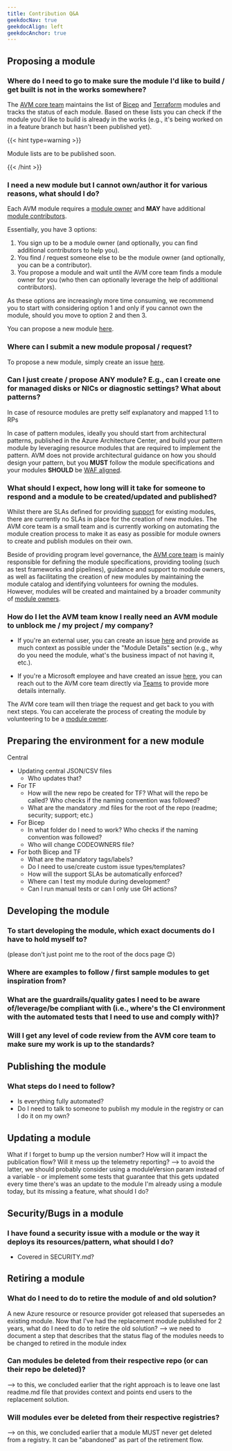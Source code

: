 ```yaml
---
title: Contribution Q&A
geekdocNav: true
geekdocAlign: left
geekdocAnchor: true
---
```



## Proposing a module

### Where do I need to go to make sure the module I'd like to build / get built is not in the works somewhere?

The [AVM core team][AVMCoreTeam] maintains the list of [Bicep][BicepModules] and [Terraform][TFModules] modules and tracks the status of each module. Based on these lists you can check if the module you'd like to build is already in the works (e.g., it's being worked on in a feature branch but hasn't been published yet).

{{< hint type=warning >}}

Module lists are to be published soon.

{{< /hint >}} 

### I need a new module but I cannot own/author it for various reasons, what should I do?

Each AVM module requires a [module owner][ModuleOwners] and **MAY** have additional [module contributors][ModuleContributors].

Essentially, you have 3 options:
1. You sign up to be a module owner (and optionally, you can find additional contributors to help you).
2. You find / request someone else to be the module owner (and optionally, you can be a contributor).
3. You propose a module and wait until the AVM core team finds a module owner for you (who then can optionally leverage the help of additional contributors).

As these options are increasingly more time consuming, we recommend you to start with considering option 1 and only if you cannot own the module, should you move to option 2 and then 3.

You can propose a new module [here][ModuleProposal].

### Where can I submit a new module proposal / request?

To propose a new module, simply create an issue [here][ModuleProposal].

### Can I just create / propose ANY module? E.g., can I create one for managed disks or NICs or diagnostic settings? What about patterns?

In case of resource modules are pretty self explanatory and mapped 1:1 to RPs

In case of pattern modules, ideally you should start from architectural patterns, published in the Azure Architecture Center, and build your pattern module by leveraging resource modules that are required to implement the pattern. AVM does not provide architectural guidance on how you should design your pattern, but you **MUST** follow the module specifications and your modules **SHOULD** be [WAF aligned][WAFAligned].
### What should I expect, how long will it take for someone to respond and a module to be created/updated and published?

Whilst there are SLAs defined for providing [support][ModuleSupport] for existing modules, there are currently no SLAs in place for the creation of new modules. The AVM core team is a small team and is currently working on automating the module creation process to make it as easy as possible for module owners to create and publish modules on their own. 

Beside of providing program level governance, the [AVM core team][AVMCoreTeam] is mainly responsible for defining the module specifications, providing tooling (such as test frameworks and pipelines), guidance and support to module owners, as well as facilitating the creation of new modules by maintaining the module catalog and identifying volunteers for owning the modules. However, modules will be created and maintained by a broader community of [module owners][ModuleOwners].


### How do I let the AVM team know I really need an AVM module to unblock me / my project / my company?

- If you're an external user, you can create an issue [here][ModuleProposal] and provide as much context as possible under the "Module Details" section (e.g., why do you need the module, what's the business impact of not having it, etc.).

- If you're a Microsoft employee and have created an issue [here][ModuleProposal], you can reach out to the AVM core team directly via [Teams](https://aka.ms/AVM/channel) to provide more details internally.

The AVM core team will then triage the request and get back to you with next steps. You can accelerate the process of creating the module by volunteering to be a [module owner][ModuleOwners].

## Preparing the environment for a new module

Central
- Updating central JSON/CSV files
  - Who updates that?
- For TF
  - How will the new repo be created for TF? What will the repo be called? Who checks if the naming convention was followed?
  - What are the mandatory .md files for the root of the repo (readme; security; support; etc.)
- For Bicep
  - In what folder do I need to work? Who checks if the naming convention was followed?
  - Who will change CODEOWNERS file?
- For both Bicep and TF
  - What are the mandatory tags/labels?
  - Do I need to use/create custom issue types/templates?
  - How will the support SLAs be automatically enforced?
  - Where can I test my module during development? 
  - Can I run manual tests or can I only use GH actions?

## Developing the module
### To start developing the module, which exact documents do I have to hold myself to?
(please don't just point me to the root of the docs page 😊)

### Where are examples to follow / first sample modules to get inspiration from?

### What are the guardrails/quality gates I need to be aware of/leverage/be compliant with (i.e., where's the CI environment with the automated tests that I need to use and comply with)?

### Will I get any level of code review from the AVM core team to make sure my work is up to the standards?



## Publishing the module
### What steps do I need to follow?
- Is everything fully automated? 
- Do I need to talk to someone to publish my module in the registry or can I do it on my own?


## Updating a module
What if I forget to bump up the version number?
How will it impact the publication flow? Will it mess up the telemetry reporting? --> to avoid the latter, we should probably consider using a moduleVersion param instead of a variable - or implement some tests that guarantee that this gets updated every time there's was an update to the module
I'm already using a module today, but its missing a feature, what should I do?

## Security/Bugs in a module
### I have found a security issue with a module or the way it deploys its resources/pattern, what should I do?
- Covered in SECURITY.md?



## Retiring a module
### What do I need to do to retire the module of and old solution?
A new Azure resource or resource provider got released that supersedes an existing module. Now that I've had the replacement module published for 2 years, what do I need to do to retire the old solution? --> we need to document a step that describes that the status flag of the modules needs to be changed to retired in the module index

### Can modules be deleted from their respective repo (or can their repo be deleted)?
 --> to this, we concluded earlier that the right approach is to leave one last readme.md file that provides context and points end users to the replacement solution.
### Will modules ever be deleted from their respective registries?
 --> on this, we concluded earlier that a module MUST never get deleted from a registry. It can be "abandoned" as part of the retirement flow. 


[AVMCoreTeam]: /Azure-Verified-Modules/specs/shared/team-definitions/#avm-core-team
[BicepModules]: /Azure-Verified-Modules/indexes/bicep/
[TFModules]: /Azure-Verified-Modules/indexes/terraform/
[ModuleOwners]: /Azure-Verified-Modules/specs/shared/team-definitions/#module-owners
[ModuleContributors]: /Azure-Verified-Modules/specs/shared/team-definitions/#module-contributors
[WAFAligned]: /Azure-Verified-Modules/faq/#what-does-avm-mean-by-waf-aligned
[ModuleProposal]: https://aka.ms/AVM/ModuleProposal
[ModuleSupport]: /Azure-Verified-Modules/help-support/module-support/